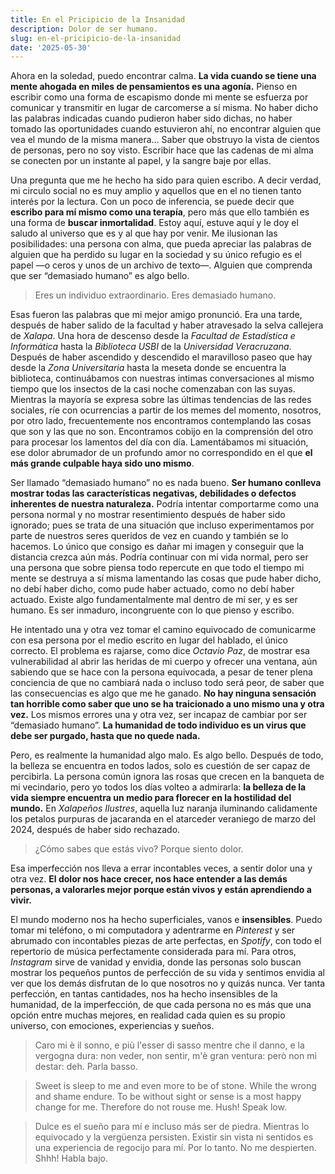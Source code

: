```yaml
---
title: En el Pricipicio de la Insanidad
description: Dolor de ser humano.
slug: en-el-pricipicio-de-la-insanidad
date: '2025-05-30'
---
```


Ahora en la soledad, puedo encontrar calma. **La vida cuando se tiene una mente ahogada en miles de pensamientos es una agonía.** Pienso en escribir como una forma de escapismo donde mi mente se esfuerza por comunicar y transmitir en lugar de carcomerse a sí misma. No haber dicho las palabras indicadas cuando pudieron haber sido dichas, no haber tomado las oportunidades cuando estuvieron ahí, no encontrar alguien que vea el mundo de la misma manera… Saber que obstruyo la vista de cientos de personas, pero no soy visto. Escribir hace que las cadenas de mi alma se conecten por un instante al papel, y la sangre baje por ellas. 

Una pregunta que me he hecho ha sido para quien escribo. A decir verdad, mi circulo social no es muy amplio y aquellos que en el no tienen tanto interés por la lectura. Con un poco de inferencia, se puede decir que **escribo para mí mismo como una terapía**, pero más que ello también es una forma de **buscar inmortalidad**. Estoy aquí, estuve aquí y le doy el saludo al universo que es y al que hay por venir. Me ilusionan las posibilidades: una persona con alma, que pueda apreciar las palabras de alguien que ha perdido su lugar en la sociedad y su único refugio es el papel —o ceros y unos de un archivo de texto—. Alguien que comprenda que ser “demasiado humano” es algo bello.

> Eres un individuo extraordinario. 
Eres demasiado humano. 

Esas fueron las palabras que mi mejor amigo pronunció. Era una tarde, después de haber salido de la facultad y haber atravesado la selva callejera de *Xalapa*. Una hora de descenso desde la *Facultad de Estadística e Informática* hasta la *Biblioteca USBI* de la *Universidad Veracruzana*. Después de haber ascendido y descendido el maravilloso paseo que hay desde la *Zona Universitaria* hasta la meseta donde se encuentra la biblioteca, continuábamos con nuestras intimas conversaciones al mismo tiempo que los insectos de la casi noche comenzaban con las suyas. Mientras la mayoría se expresa sobre las últimas tendencias de las redes sociales, ríe con ocurrencias a partir de los memes del momento, nosotros, por otro lado, frecuentemente nos encontramos contemplando las cosas que son y las que no son. Encontramos cobijo en la comprensión del otro para procesar los lamentos del día con día. Lamentábamos mi situación, ese dolor abrumador de un profundo amor no correspondido en el que **el más grande culpable haya sido uno mismo**. 

Ser llamado “demasiado humano” no es nada bueno. **Ser humano conlleva mostrar todas las características negativas, debilidades o defectos inherentes de nuestra naturaleza.** Podría intentar comportarme como una persona normal y no mostrar resentimiento después de haber sido ignorado; pues se trata de una situación que incluso experimentamos por parte de nuestros seres queridos de vez en cuando y también se lo hacemos.  Lo único que consigo es dañar mi imagen y conseguir que la distancia crezca aún más. Podría continuar con mi vida normal, pero ser una persona que sobre piensa todo repercute en que todo el tiempo mi mente se destruya a sí misma lamentando las cosas que pude haber dicho, no debí haber dicho, como pude haber actuado, como no debí haber actuado. Existe algo fundamentalmente mal dentro de mi ser, y es ser humano. Es ser inmaduro, incongruente con lo que pienso y escribo.

He intentado una y otra vez tomar el camino equivocado de comunicarme con esa persona por el medio escrito en lugar del hablado, el único correcto. El problema es rajarse, como dice *Octavio Paz*, de mostrar esa vulnerabilidad al abrir las heridas de mi cuerpo y ofrecer una ventana, aún sabiendo que se hace con la persona equivocada, a pesar de tener plena conciencia de que no cambiará nada o incluso todo será peor, de saber que las consecuencias es algo que me he ganado. **No hay ninguna sensación tan horrible como saber que uno se ha traicionado a uno mismo una y otra vez.** Los mismos errores una y otra vez, ser incapaz de cambiar por ser “demasiado humano”. **La humanidad de todo individuo es un virus que debe ser purgado, hasta que no quede nada.**

Pero, es realmente la humanidad algo malo. Es algo bello. Después de todo, la belleza se encuentra en todos lados, solo es cuestión de ser capaz de percibirla. La persona común ignora las rosas que crecen en la banqueta de mi vecindario, pero yo todos los días volteo a admirarla: **la belleza de la vida siempre encuentra un medio para florecer en la hostilidad del mundo.** En *Xalapeños Ilustres*, aquella luz naranja iluminando calidamente los petalos purpuras de jacaranda en el atarceder veraniego de marzo del 2024, después de haber sido rechazado.

> ¿Cómo sabes que estás vivo?
Porque siento dolor.

Esa imperfección nos lleva a errar incontables veces, a sentir dolor una y otra vez. **El dolor nos hace crecer, nos hace entender a las demás personas, a valorarles mejor porque están vivos y están aprendiendo a vivir.**

El mundo moderno nos ha hecho superficiales, vanos e **insensibles**. Puedo tomar mi teléfono, o mi computadora y adentrarme en *Pinterest* y ser abrumado con incontables piezas de arte perfectas, en *Spotify*, con todo el repertorio de música perfectamente considerada para mí. Para otros, *Instagram* sirve de vanidad y envidia, donde las personas solo buscan mostrar los pequeños puntos de perfección de su vida y sentimos envidia al ver que los demás disfrutan de lo que nosotros no y quizás nunca. Ver tanta perfección, en tantas cantidades, nos ha hecho insensibles de la humanidad, de la imperfección, de que cada persona no es más que una opción entre muchas mejores, en realidad cada quien es su propio universo, con emociones, experiencias y sueños.

> Caro mi è il sonno, e più l'esser di sasso
mentre che il danno, e la vergogna dura:
non veder, non sentir, m'è gran ventura:
però non mi destar: deh. Parla basso.

> Sweet is sleep to me and even more to be of stone.
While the wrong and shame endure.
To be without sight or sense is a most happy change for me.
Therefore do not rouse me. Hush! Speak low.

> Dulce es el sueño para mí e incluso más ser de piedra.
Mientras lo equivocado y la vergüenza persisten.
Existir sin vista ni sentidos es una experiencia de regocijo para mí.
Por lo tanto. No me despierten. Shhh! Habla bajo.